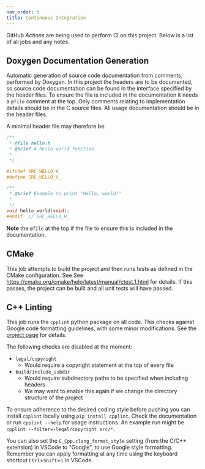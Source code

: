 ```yaml
---
nav_order: 6
title: Continuous Integration
---
```


GitHub *Actions* are being used to perform CI on this project. Below is a list of all jobs and any notes.

## Doxygen Documentation Generation
Automatic generation of source code documentation from comments, performed by Doxygen. In this project the headers are to be documented, so source code documentation can be found in the interface specified by the header files. To ensure the file is included in the documentation it needs a `@file` comment at the top. Only comments relating to implementation details should be in the C source files. All usage documentation should be in the header files.

A minimal header file may therefore be:
```cpp
/**
 * @file hello.h
 * @brief A hello world function
 * 
 */

#ifndef SRC_HELLO_H_
#define SRC_HELLO_H_

/**
 * @brief Example to print "Hello, world!"
 * 
 */
void hello_world(void);
#endif  // SRC_HELLO_H_
```
**Note** the `@file` at the top if the file to ensure this is included in the documentation.

## CMake
This job attempts to build the project and then runs tests as defined in the CMake configuration. See See https://cmake.org/cmake/help/latest/manual/ctest.1.html for details. If this passes, the project can be built and all unit tests will have passed.

## C++ Linting
This job runs the `cpplint` python package on all code. This checks against Google code formatting guidelines, with some minor modifications. See the [project page](https://github.com/cpplint/cpplint) for details.

The following checks are disabled at the moment:
- `legal/copyright`
  - Would require a copyright statement at the top of every file
- `build/include_subdir`
  - Would require subdirectory paths to be specified when including headers
  - We may want to enable this again if we change the directory structure of the project

To ensure adherence to the desired coding style before pushing you can install `cpplint` locally using `pip install cpplint`. Check the documentation or run `cpplint --help` for usage instructions. An example run might be `cpplint --filter=-legal/copyright src/*`.

You can also set the `C_Cpp.clang_format_style` setting (from the C/C++ extension) in VSCode to "Google", to use Google style formatting. Remember you can apply formatting at any time using the keyboard shortcut `Ctrl`+`Shift`+`i` in VSCode.
